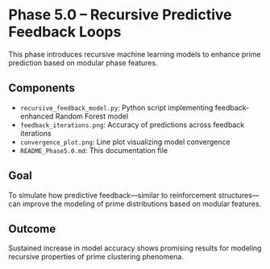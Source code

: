 # Phase 5.0 – Recursive Predictive Feedback Loops

This phase introduces recursive machine learning models to enhance prime prediction based on modular phase features.

## Components
- `recursive_feedback_model.py`: Python script implementing feedback-enhanced Random Forest model
- `feedback_iterations.png`: Accuracy of predictions across feedback iterations
- `convergence_plot.png`: Line plot visualizing model convergence
- `README_Phase5.0.md`: This documentation file

## Goal
To simulate how predictive feedback—similar to reinforcement structures—can improve the modeling of prime distributions based on modular features.

## Outcome
Sustained increase in model accuracy shows promising results for modeling recursive properties of prime clustering phenomena.
